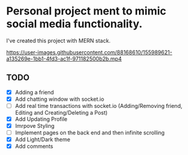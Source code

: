 # Personal project ment to mimic social media functionality.

I've created this project with MERN stack.

https://user-images.githubusercontent.com/88168610/155989621-a135269e-1bb1-4fd3-ac1f-971182500b2b.mp4

## TODO

- [x] Adding a friend
- [x] Add chatting window with socket.io
- [ ] Add real time transactions with socket.io (Adding/Removing friend, Editing and Creating/Deleting a Post)
- [x] Add Updating Profile
- [x] Imrpove Styling
- [ ] Implement pages on the back end and then infinite scrolling
- [x] Add Light/Dark theme
- [x] Add comments
